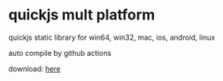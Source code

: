 # quickjs mult platform

quickjs static library for win64, win32, mac, ios, android, linux

auto compile by github actions

download: [here](https://github.com/chexiongsheng/quickjs-mult-platform/actions/runs/347539080)
